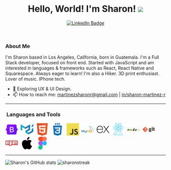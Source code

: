 <h1 align="center">Hello, World! I'm Sharon! <img src="https://media.giphy.com/media/hvRJCLFzcasrR4ia7z/giphy.gif" width="30px"></h1>
<p align="center">
<a href="https://www.linkedin.com/in/sharon-martinez-r"><img src="https://img.shields.io/badge/LinkedIn-blue?style=for-the-badge&logo=linkedin&logoColor=white" alt="LinkedIn Badge"></a>
</p>
<p align="center">
<img src="https://komarev.com/ghpvc/?username=your-github-sharon1106&style=flat-square&color=blue" alt=""/>
</p>

### About Me

I'm Sharon based in Los Angeles, California, born in Guatemala. I'm a Full Stack developer, focused on front end. Started with JavaScript and am interested in languages & frameworks such as React, React Native and Squarespace. Always eager to learn! I'm also a Hiker. 3D print enthusiast. Lover of music. IPhone tech.
- 🌱 Exploring UX & UI Design.
- 📫 How to reach me: <martinezsharonr@gmail.com> | [in/sharon-martinez-r](https://www.linkedin.com/in/sharon-martinez-r/)

---

### &nbsp;Languages and Tools

<p>
<img src="https://github.com/devicons/devicon/blob/master/icons/bootstrap/bootstrap-original.svg" title="Bootstrap" alt="Bootstrap" width="40" height="40"/>&nbsp;
<img src="https://github.com/devicons/devicon/blob/master/icons/materialui/materialui-original.svg" title="MaterialUI" **alt="MaterialUI" width="40" height="40"/>&nbsp;
<img src="https://github.com/devicons/devicon/blob/master/icons/html5/html5-original.svg" title="HTML5" alt="HTML" width="40" height="40"/>&nbsp;
<img src="https://github.com/devicons/devicon/blob/master/icons/css3/css3-plain-wordmark.svg"  title="CSS3" alt="CSS" width="40" height="40"/>&nbsp;
<img src="https://github.com/devicons/devicon/blob/master/icons/javascript/javascript-original.svg" title="JavaScript" alt="JavaScript" width="40" height="40"/>&nbsp;
<img src="https://github.com/devicons/devicon/blob/master/icons/mysql/mysql-original-wordmark.svg" title="MySQL"  alt="MySQL" width="40" height="40"/>&nbsp;
<img src="https://github.com/devicons/devicon/blob/master/icons/express/express-original.svg" title="Express"  alt="Express" width="40" height="40"/>&nbsp;
<img src="https://github.com/devicons/devicon/blob/master/icons/react/react-original-wordmark.svg" title="React" alt="React" width="40" height="40"/>&nbsp;
<img src="https://github.com/devicons/devicon/blob/master/icons/nodejs/nodejs-original-wordmark.svg" title="NodeJS" alt="NodeJS" width="40" height="40"/>&nbsp;
<img src="https://github.com/devicons/devicon/blob/master/icons/git/git-original-wordmark.svg" title="Git" **alt="Git" width="40" height="40"/>&nbsp;
  <img src="https://github.com/devicons/devicon/blob/master/icons/npm/npm-original-wordmark.svg" title="npm" **alt="npm" width="40" height="40"/>&nbsp;
<img src="https://github.com/devicons/devicon/blob/master/icons/apple/apple-original.svg" title="Apple" **alt="Apple" width="40" height="40"/>&nbsp;
 <img src="https://github.com/devicons/devicon/blob/master/icons/figma/figma-original.svg" title="Figma" **alt="Figma" width="40" height="40"/>&nbsp;
</p>

---

![Sharon's GitHub stats](https://github-readme-stats.vercel.app/api?username=sharon1106&show_icons=true&theme=nightowl) 
<img src="https://github-readme-streak-stats.herokuapp.com/?user=sharon1106&theme=nightowl" alt="sharonstreak"/>

